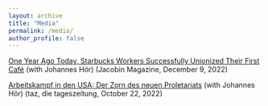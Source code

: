 ```yaml
---
layout: archive
title: "Media"
permalink: /media/
author_profile: false
---
```


[One Year Ago Today, Starbucks Workers Successfully Unionized Their First Café](../files/jacobin_starbucks.pdf) (with Johannes Hör) (Jacobin Magazine, December 9, 2022)

[Arbeitskampf in den USA: Der Zorn des neuen Proletariats](../files/taz_starbucks.pdf) (with Johannes Hör) (taz, die tageszeitung, October 22, 2022)




